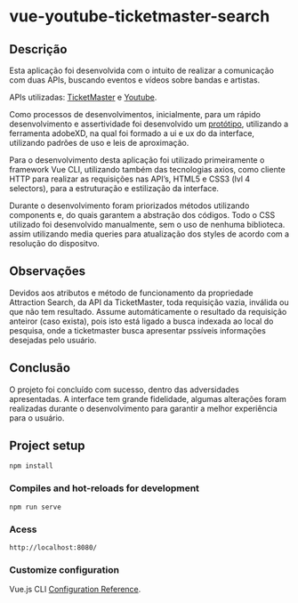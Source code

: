 # vue-youtube-ticketmaster-search

## Descrição

Esta aplicação foi desenvolvida com o intuito de realizar a comunicação com duas APIs, buscando eventos e vídeos sobre bandas e artistas.

APIs utilizadas:
[TicketMaster](https://developer.ticketmaster.com/products-and-docs/apis/discovery-api/v2/) e
[Youtube](https://developers.google.com/youtube/v3/getting-started).

Como processos de desenvolvimentos, inicialmente, para um rápido desenvolvimento e assertividade foi desenvolvido um [protótipo](https://xd.adobe.com/view/a426d671-4c93-4b2d-bf1e-4ec8a8a0cdac-f175/), utilizando a ferramenta adobeXD, na qual foi formado a ui e ux do da interface, utilizando padrões de uso e leis de aproximação.

Para o desenvolvimento desta aplicação foi utilizado primeiramente o framework Vue CLI, utilizando também das tecnologias axios, como cliente HTTP para realizar as requisições nas API’s, HTML5 e CSS3 (lvl 4 selectors), para a estruturação e estilização da interface.

Durante o desenvolvimento foram priorizados métodos utilizando components e, do quais garantem a abstração dos códigos. Todo o CSS utilizado foi desenvolvido manualmente, sem o uso de nenhuma biblioteca. assim utilizando media queries para atualização dos styles de acordo com a resolução do dispositvo.

## Observações 
  Devidos aos atributos e método de funcionamento da propriedade Attraction Search, da API da TicketMaster, toda requisição vazia, inválida ou que não tem resultado. Assume automáticamente o resultado da requisição anteiror (caso exista), pois isto está ligado a busca indexada ao local do pesquisa, onde a ticketmaster busca apresentar pssíveis informações desejadas pelo usuário.
  
## Conclusão
  O projeto foi concluído com sucesso, dentro das adversidades apresentadas. A interface tem grande fidelidade, algumas alterações foram realizadas durante o desenvolvimento para garantir a melhor experiência para o usuário.
  

## Project setup
```
npm install
```

### Compiles and hot-reloads for development
```
npm run serve
```

### Acess
```
http://localhost:8080/
```

### Customize configuration
Vue.js CLI [Configuration Reference](https://cli.vuejs.org/config/).
